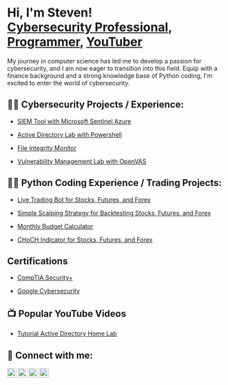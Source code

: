 <h1>Hi, I'm Steven! <br/><a href="https://www.linkedin.com/in/steven-archie-5597384b/">Cybersecurity Professional</a>, <a href="https://github.com/joshmadakor1">Programmer</a>, <a href="https://www.youtube.com/c/joshmadakor">YouTuber</a></h1>

My journey in computer science has led me to develop a passion for cybersecurity, and I am now eager to transition into this field. Equip with a finance background and a strong knowledge base of Python coding, I'm excited to enter the world of cybersecurity.

<h2>👨‍💻 Cybersecurity Projects / Experience:</h2>

  - [SIEM Tool with Microsoft Sentinel Azure](https://github.com/sarch25/ActiveDirectoryLab/tree/main)
  
  - [Active Directory Lab with Powershell](https://github.com/sarch25/ActiveDirectoryLab/tree/main)
  
  - [File Integrity Monitor](https://github.com/sarch25/File-Integrity-Monitor)
  
  - [Vulnerability Management Lab with OpenVAS](https://github.com/sarch25/ActiveDirectoryLab/tree/main)


 
<h2>👨‍💻 Python Coding Experience / Trading Projects:</h2>

  - [Live Trading Bot for Stocks, Futures, and Forex](https://github.com/sarch25/Python-Trading-Bot/blob/main/README.md)
  
  - [Simple Scalping Strategy for Backtesting Stocks, Futures, and Forex](https://github.com/sarch25/Simple-Scalping-Strategy/blob/main/README.md)
  
  - [Monthly Budget Calculator](https://github.com/sarch25/Monthly-Budget-Calculator)
  
  - [CHoCH Indicator for Stocks, Futures, and Forex](https://github.com/sarch25/CHoCH-Indicator)



<h2> Certifications</h2>

- [CompTIA Security+](https://drive.google.com/file/d/1cWoJ87ZJsaKwP2AYebrn_e3fzovvkFPV/view?usp=drive_link)

- [Google Cybersecurity](https://drive.google.com/file/d/1PjCLeSB4tGmHF5UVE4qCqE8HC1vUhyNz/view?usp=drive_link)

<h2>📺 Popular YouTube Videos</h2>

- [Tutorial Active Directory Home Lab](https://www.youtube.com/watch?v=a83ASGn_V_s)

<h2> 🤳 Connect with me:</h2>

[<img align="left" alt="JoshMadakor | YouTube" width="22px" src="https://cdn.jsdelivr.net/npm/simple-icons@v3/icons/youtube.svg" />][youtube]
[<img align="left" alt="JoshMadakor | Twitter" width="22px" src="https://cdn.jsdelivr.net/npm/simple-icons@v3/icons/twitter.svg" />][twitter]
[<img align="left" alt="JoshMadakor | LinkedIn" width="22px" src="https://cdn.jsdelivr.net/npm/simple-icons@v3/icons/linkedin.svg" />][linkedin]
[<img align="left" alt="JoshMadakor | Instagram" width="22px" src="https://cdn.jsdelivr.net/npm/simple-icons@v3/icons/instagram.svg" />][instagram]

[twitter]: https://twitter.com/joshmadakor
[youtube]: https://www.youtube.com/c/joshmadakor
[instagram]: https://www.instagram.com/joshmadakor/
[linkedin]: https://linkedin.com/in/joshmadakor

<!--
**joshmadakor1/joshmadakor1** is a ✨ _special_ ✨ repository because its `README.md` (this file) appears on your GitHub profile.

Here are some ideas to get you started:

- 🔭 I’m currently working on ...
- 🌱 I’m currently learning ...
- 👯 I’m looking to collaborate on ...
- 🤔 I’m looking for help with ...
- 💬 Ask me about ...
- 📫 How to reach me: ...
- 😄 Pronouns: ...
- ⚡ Fun fact: ...
-->
